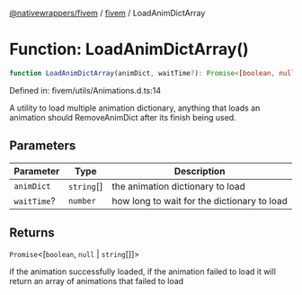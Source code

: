[@nativewrappers/fivem](../../README.md) / [fivem](../README.md) / LoadAnimDictArray

# Function: LoadAnimDictArray()

```ts
function LoadAnimDictArray(animDict, waitTime?): Promise<[boolean, null | string[]]>
```

Defined in: fivem/utils/Animations.d.ts:14

A utility to load multiple animation dictionary, anything that loads an animation should RemoveAnimDict after its finish being used.

## Parameters

| Parameter | Type | Description |
| ------ | ------ | ------ |
| `animDict` | `string`[] | the animation dictionary to load |
| `waitTime`? | `number` | how long to wait for the dictionary to load |

## Returns

`Promise`\<\[`boolean`, `null` \| `string`[]\]\>

if the animation successfully loaded, if the animation failed to load it will return an array of animations that failed to load

